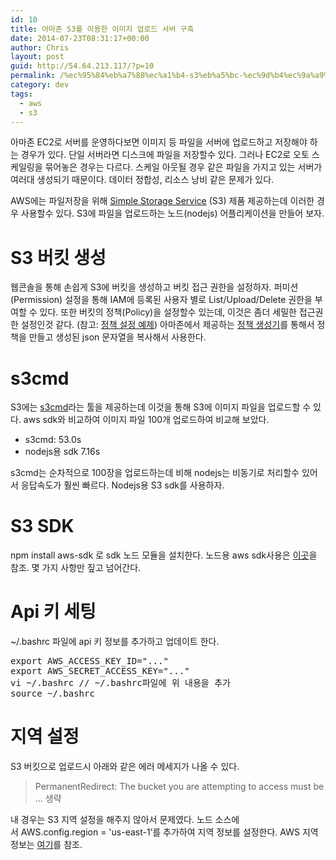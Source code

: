 ```yaml
---
id: 10
title: 아마존 S3를 이용한 이미지 업로드 서버 구축
date: 2014-07-23T08:31:17+00:00
author: Chris
layout: post
guid: http://54.64.213.117/?p=10
permalink: /%ec%95%84%eb%a7%88%ec%a1%b4-s3%eb%a5%bc-%ec%9d%b4%ec%9a%a9%ed%95%9c-%ec%9d%b4%eb%af%b8%ec%a7%80-%ec%97%85%eb%a1%9c%eb%93%9c-%ec%84%9c%eb%b2%84-%ea%b5%ac%ec%b6%95/
category: dev
tags:
  - aws
  - s3
---
```

아마존 EC2로 서버를 운영하다보면 이미지 등 파일을 서버에 업로드하고 저장해야 하는 경우가 있다. 단일 서버라면 디스크에 파일을 저장할수 있다. 그러나 EC2로 오토 스케일링을 묶어놓은 경우는 다르다. 스케일 아웃될 경우 같은 파일을 가지고 있는 서버가 여러대 생성되기 때문이다. 데이터 정합성, 리소스 낭비 같은 문제가 있다.

AWS에는 파일저장을 위해 <a href="http://aws.amazon.com/ko/s3/?sc_channel=PS&amp;sc_campaign=AWS_Free_Tier_2013_KR&amp;sc_country=KR&amp;sc_publisher=Google&amp;sc_medium=Brand_S3_P&amp;sc_content=48429112608&amp;sc_detail=Aws%20s3&amp;sc_category=Storage_CDN&amp;sc_segment=S3&amp;sc_matchtype=p">Simple Storage Service</a> (S3) 제품 제공하는데 이러한 경우 사용할수 있다. S3에 파일을 업로드하는 노드(nodejs) 어플리케이션을 만들어 보자.
<h1>S3 버킷 생성</h1>
웹콘솔을 통해 손쉽게 S3에 버킷을 생성하고 버킷 접근 권한을 설정하자. 퍼미션(Permission) 설정을 통해 IAM에 등록된 사용자 별로 List/Upload/Delete 권한을 부여할 수 있다. 또한 버킷의 정책(Policy)을 설정할수 있는데, 이것은 좀더 세밀한 접근권한 설정인것 같다. (참고: <a href="https://docs.aws.amazon.com/AmazonS3/latest/dev/example-bucket-policies.html">정책 설정 예제</a>) 아마존에서 제공하는 <a href="http://awspolicygen.s3.amazonaws.com/policygen.html">정책 생성기</a>를 통해서 정책을 만들고 생성된 json 문자열을 복사해서 사용한다.
<h1>s3cmd</h1>
S3에는 <a href="http://s3tools.org/s3cmd">s3cmd</a>라는 툴을 제공하는데 이것을 통해 S3에 이미지 파일을 업로드할 수 있다. aws sdk와 비교하여 이미지 파일 100개 업로드하여 비교해 보았다.
<ul>
	<li>s3cmd: 53.0s</li>
	<li>nodejs용 sdk 7.16s</li>
</ul>
s3cmd는 순차적으로 100장을 업로드하는데 비해 nodejs는 비동기로 처리할수 있어서 응답속도가 훨씬 빠르다. Nodejs용 S3 sdk를 사용하자.
<h1>S3 SDK</h1>
npm install aws-sdk 로 sdk 노드 모듈을 설치한다. 노드용 aws sdk사용은 <a href="http://aws.amazon.com/ko/developers/getting-started/nodejs/">이곳</a>을 참조. 몇 가지 사항만 짚고 넘어간다.
<h1>Api 키 세팅</h1>
~/.bashrc 파일에 api 키 정보를 추가하고 업데이트 한다.
<pre class="lang:sh decode:true ">export AWS_ACCESS_KEY_ID="..."
export AWS_SECRET_ACCESS_KEY="..."
vi ~/.bashrc // ~/.bashrc파일에 위 내용을 추가
source ~/.bashrc</pre>
<h1>지역 설정</h1>
S3 버킷으로 업로드시 아래와 같은 에러 메세지가 나올 수 있다.

> PermanentRedirect: The bucket you are attempting to access must be … 생략

내 경우는 S3 지역 설정을 해주지 않아서 문제였다. 노드 소스에서 AWS.config.region = 'us-east-1’를 추가하여 지역 정보를 설정한다. AWS 지역정보는 <a href="http://docs.aws.amazon.com/AWSEC2/latest/UserGuide/using-regions-availability-zones.html">여기</a>를 참조.